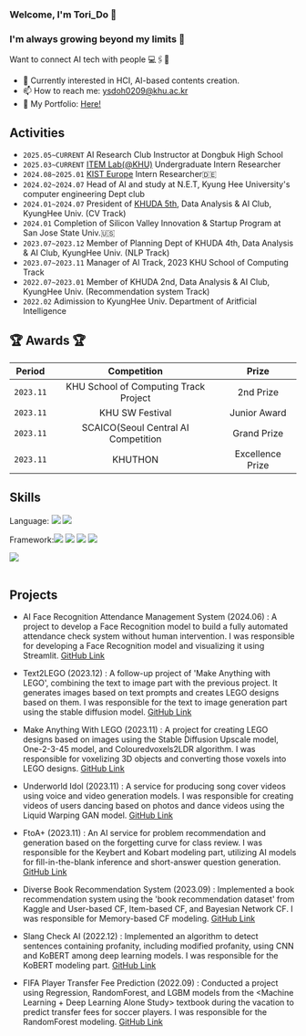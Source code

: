 

### Welcome, I'm Tori_Do 👋
###  I'm always growing beyond my limits 🚀
Want to connect AI tech with people 💻🖇️👭

- 🤔 Currently interested in HCI, AI-based contents creation.
- 📫 How to reach me: ysdoh0209@khu.ac.kr
- 📁 My Portfolio: [Here!](https://simple-board-99d.notion.site/Hello-I-m-Yunseo-Do-bca71b3fd8c042938ffd6da7bb61f3e8?pvs=4)


## Activities
-  `2025.05~CURRENT` AI Research Club Instructor at Dongbuk High School
-  `2025.03~CURRENT` [ITEM Lab(@KHU)](https://hci.khu.ac.kr) Undergraduate Intern Researcher
-  `2024.08~2025.01` [KIST Europe](https://www.kist-europe.de/portal/main/main.do) Intern Researcher🇩🇪
-  `2024.02~2024.07` Head of AI and study at N.E.T, Kyung Hee University's computer engineering Dept club
-  `2024.01~2024.07` President of [KHUDA 5th](https://simple-board-99d.notion.site/c73b4ccb4b4f474198db0d931fa276fd?v=2c9c18f900eb40c0a3324a31a6cc1ef6&source=copy_link), Data Analysis & AI Club, KyungHee Univ. (CV Track)
-  `2024.01` Completion of Silicon Valley Innovation & Startup Program at San Jose State Univ.🇺🇸
-  `2023.07~2023.12` Member of Planning Dept of KHUDA 4th, Data Analysis & AI Club, KyungHee Univ. (NLP Track)
-  `2023.07~2023.11` Manager of AI Track, 2023 KHU School of Computing Track
-  `2022.07~2023.01` Member of KHUDA 2nd, Data Analysis & AI Club, KyungHee Univ. (Recommendation system Track)
-  `2022.02` Adimission to KyungHee Univ. Department of Aritficial Intelligence

  
## 🏆 Awards 🏆

| Period | Competition | Prize |
|-------|:--------:|:---------:|
| `2023.11` | KHU School of Computing Track Project | 2nd Prize  |
| `2023.11` | KHU SW Festival | Junior Award |
| `2023.11` | SCAICO(Seoul Central AI Competition | Grand Prize  |
| `2023.11` | KHUTHON | Excellence Prize |

## Skills


Language: <img src="https://img.shields.io/badge/Python-3776AB?style=for-the-badge&logo=Python&logoColor=white"> <img src="https://img.shields.io/badge/C++-00599C?style=for-the-badge&logo=C++&logoColor=white"> 

Framework:<img src="https://img.shields.io/badge/TensorFlow-FF6F00?style=for-the-badge&logo=TensorFlow&logoColor=white"> <img src="https://img.shields.io/badge/Keras-D00000?style=for-the-badge&logo=Keras&logoColor=white"> <img src="https://img.shields.io/badge/HTML5-E34F26?style=for-the-badge&logo=HTML5&logoColor=white"> <img src="https://img.shields.io/badge/CSS3-1572B6?style=for-the-badge&logo=CSS3&logoColor=white"> 

<img src="https://github-readme-stats.vercel.app/api/top-langs/?username=DoYunseo&layout=compact"><br><br>

## Projects
- AI Face Recognition Attendance Management System (2024.06)
: A project to develop a Face Recognition model to build a fully automated attendance check system without human intervention. I was responsible for developing a Face Recognition model and visualizing it using Streamlit.
[GitHub Link](https://github.com/khuda-data/5th-CV-Face-Recognition-Attendance-Management-System)

- Text2LEGO (2023.12)
: A follow-up project of 'Make Anything with LEGO', combining the text to image part with the previous project. It generates images based on text prompts and creates LEGO designs based on them. I was responsible for the text to image generation part using the stable diffusion model.
[GitHub Link](https://github.com/khuda-4th/KHUDA_CV_text2LEGO)

- Make Anything With LEGO (2023.11)
: A project for creating LEGO designs based on images using the Stable Diffusion Upscale model, One-2-3-45 model, and Colouredvoxels2LDR algorithm. I was responsible for voxelizing 3D objects and converting those voxels into LEGO designs.
[GitHub Link](https://github.com/KHAI-2023/Make_Anything_with_LEGO)

- Underworld Idol (2023.11)
: A service for producing song cover videos using voice and video generation models. I was responsible for creating videos of users dancing based on photos and dance videos using the Liquid Warping GAN model.
[GitHub Link](https://github.com/DoYunseo/2023_Track_Project/tree/main)

- FtoA+ (2023.11)
: An AI service for problem recommendation and generation based on the forgetting curve for class review. I was responsible for the Keybert and Kobart modeling part, utilizing AI models for fill-in-the-blank inference and short-answer question generation.
[GitHub Link](https://github.com/gitwub5/FtoA_flask_server)

- Diverse Book Recommendation System (2023.09)
: Implemented a book recommendation system using the 'book recommendation dataset' from Kaggle and User-based CF, Item-based CF, and Bayesian Network CF. I was responsible for Memory-based CF modeling.
[GitHub Link](https://github.com/khuda-4th/ml_toy_project_team2)

- Slang Check AI (2022.12)
: Implemented an algorithm to detect sentences containing profanity, including modified profanity, using CNN and KoBERT among deep learning models. I was responsible for the KoBERT modeling part.
[GitHub Link](https://github.com/DoYunseo/Project-Slang_check_AI)

- FIFA Player Transfer Fee Prediction (2022.09)
: Conducted a project using Regression, RandomForest, and LGBM models from the <Machine Learning + Deep Learning Alone Study> textbook during the vacation to predict transfer fees for soccer players. I was responsible for the RandomForest modeling.
[GitHub Link](https://github.com/DoYunseo/Project-FIFA_player_transfer_fee_forecast)



<!--
**DoYunseo/DoYunseo** is a ✨ _special_ ✨ repository because its `README.md` (this file) appears on your GitHub profile.

Here are some ideas to get you started:

- 🔭 I’m currently working on ...
- 🌱 I’m currently learning ...
- 👯 I’m looking to collaborate on ...
- 🤔 I’m looking for help with ...
- 💬 Ask me about ...
- 📫 How to reach me: ...
- 😄 Pronouns: ...
- ⚡ Fun fact: ...
-->
